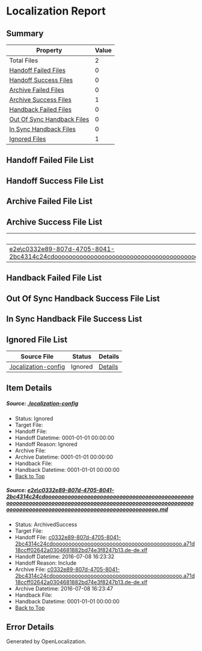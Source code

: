 # <a name='report-top'></a> Localization Report

## Summary
 Property | Value 
 -------- | ----- 
 Total Files | 2
[ Handoff Failed Files ](#handoff-failed-list)| 0
[ Handoff Success Files ](#handoff-success-list)| 0
[ Archive Failed Files ](#archive-failed-list)| 0
[ Archive Success Files ](#archive-success-list)| 1
[ Handback Failed Files ](#handback-failed-list)| 0
[ Out Of Sync Handback Files ](#outofsync-handback-success-list)| 0
[ In Sync Handback Files ](#insync-handback-success-list)| 0
[ Ignored Files ](#ignored-list)| 1

## <a name='handoff-failed-list'></a> Handoff Failed File List

## <a name='handoff-success-list'></a> Handoff Success File List

## <a name='archive-failed-list'></a> Archive Failed File List

## <a name='archive-success-list'></a> Archive Success File List
 Source File | Status | Details 
 ----------- | ------ | ------- 
 [e2e\c0332e89-807d-4705-8041-2bc4314c24cdooooooooooooooooooooooooooooooooooooooooooooooooooooooooooooooooooooooooooooooooooooooooooooooooooooooooooooooooooooooooooooooooooooooooooooooooooooooo.md](https://github.com/OpenLocalizationTestOrg/oltest/blob/f290fc6396f3ba6600200df2bdc5b36f56fff801/e2e/c0332e89-807d-4705-8041-2bc4314c24cdooooooooooooooooooooooooooooooooooooooooooooooooooooooooooooooooooooooooooooooooooooooooooooooooooooooooooooooooooooooooooooooooooooooooooooooooooooooo.md) | ArchivedSuccess | [Details](#cb3c75ca8fe37ad62503847dbd44107d80a750741)

## <a name='handback-failed-list'></a> Handback Failed File List

## <a name='outofsync-handback-success-list'></a> Out Of Sync Handback Success File List

## <a name='insync-handback-success-list'></a> In Sync Handback File Success List

## <a name='ignored-list'></a> Ignored File List
 Source File | Status | Details 
 ----------- | ------ | ------- 
 [.localization-config](https://github.com/OpenLocalizationTestOrg/oltest/blob/f290fc6396f3ba6600200df2bdc5b36f56fff801/.localization-config) | Ignored | [Details](#3d4f252ac210baf56311d7e97dcc2db10974dbd20)

## Item Details
##### <a name='3d4f252ac210baf56311d7e97dcc2db10974dbd20'></a> Source: [.localization-config](https://github.com/OpenLocalizationTestOrg/oltest/blob/f290fc6396f3ba6600200df2bdc5b36f56fff801/.localization-config)
* Status: Ignored
* Target File: 
* Handoff File: 
* Handoff Datetime: 0001-01-01 00:00:00
* Handoff Reason: Ignored
* Archive File: 
* Archive Datetime: 0001-01-01 00:00:00
* Handback File: 
* Handback Datetime: 0001-01-01 00:00:00
* [Back to Top](#report-top)

##### <a name='cb3c75ca8fe37ad62503847dbd44107d80a750741'></a> Source: [e2e\c0332e89-807d-4705-8041-2bc4314c24cdooooooooooooooooooooooooooooooooooooooooooooooooooooooooooooooooooooooooooooooooooooooooooooooooooooooooooooooooooooooooooooooooooooooooooooooooooooooo.md](https://github.com/OpenLocalizationTestOrg/oltest/blob/f290fc6396f3ba6600200df2bdc5b36f56fff801/e2e/c0332e89-807d-4705-8041-2bc4314c24cdooooooooooooooooooooooooooooooooooooooooooooooooooooooooooooooooooooooooooooooooooooooooooooooooooooooooooooooooooooooooooooooooooooooooooooooooooooooo.md)
* Status: ArchivedSuccess
* Target File: 
* Handoff File: [c0332e89-807d-4705-8041-2bc4314c24cdooooooooooooooooooooooooooooooooooooooooo.a71d18ccff02642a0304681882bd74e3f8247b13.de-de.xlf](https://github.com/OpenLocalizationTestOrg/olhandoff-e2e/blob/911344497f5fc514fcf003620793d6baade70e1b/ol-handoff/OpenLocalizationTestOrg/oltest-dede-fly/ci/ht/c0332e89-807d-4705-8041-2bc4314c24cdooooooooooooooooooooooooooooooooooooooooo.a71d18ccff02642a0304681882bd74e3f8247b13.de-de.xlf)
* Handoff Datetime: 2016-07-08 16:23:32
* Handoff Reason: Include
* Archive File: [c0332e89-807d-4705-8041-2bc4314c24cdooooooooooooooooooooooooooooooooooooooooo.a71d18ccff02642a0304681882bd74e3f8247b13.de-de.xlf](https://github.com/OpenLocalizationTestOrg/olhandoff-e2e/blob/e7f826fc541302562aca5aa4090352ed85237875/ol-archive/OpenLocalizationTestOrg/oltest-dede-fly/ci/ht/c0332e89-807d-4705-8041-2bc4314c24cdooooooooooooooooooooooooooooooooooooooooo.a71d18ccff02642a0304681882bd74e3f8247b13.de-de.xlf)
* Archive Datetime: 2016-07-08 16:23:47
* Handback File: 
* Handback Datetime: 0001-01-01 00:00:00
* [Back to Top](#report-top)


## Error Details

Generated by OpenLocalization.
